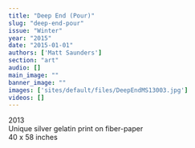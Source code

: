 ```yaml
---
title: "Deep End (Pour)"
slug: "deep-end-pour"
issue: "Winter"
year: "2015"
date: "2015-01-01"
authors: ['Matt Saunders']
section: "art"
audio: []
main_image: ""
banner_image: ""
images: ['sites/default/files/DeepEndMS13003.jpg']
videos: []
---
```

2013  
Unique silver gelatin print on fiber-paper  
40 x 58 inches

